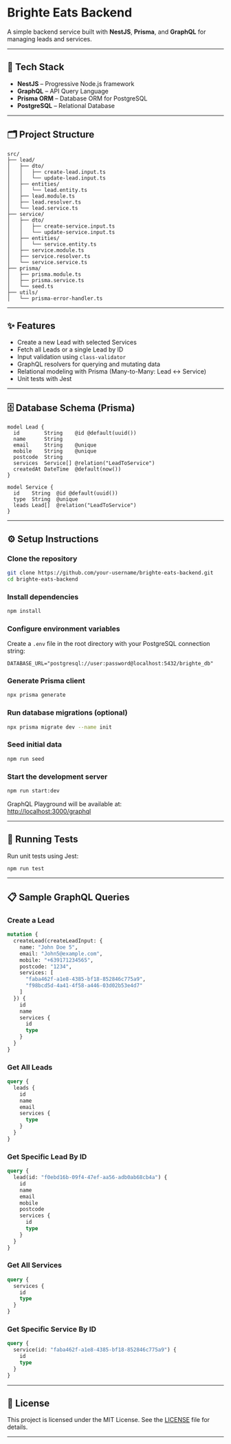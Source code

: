 
# Brighte Eats Backend

A simple backend service built with **NestJS**, **Prisma**, and **GraphQL** for managing leads and services.

---

## 🚀 Tech Stack

- **NestJS** – Progressive Node.js framework  
- **GraphQL** – API Query Language  
- **Prisma ORM** – Database ORM for PostgreSQL  
- **PostgreSQL** – Relational Database  

---

## 🗂 Project Structure

```
src/
├── lead/
│   ├── dto/
│   │   ├── create-lead.input.ts
│   │   └── update-lead.input.ts
│   ├── entities/
│   │   └── lead.entity.ts
│   ├── lead.module.ts
│   ├── lead.resolver.ts
│   └── lead.service.ts
├── service/
│   ├── dto/
│   │   ├── create-service.input.ts
│   │   └── update-service.input.ts
│   ├── entities/
│   │   └── service.entity.ts
│   ├── service.module.ts
│   ├── service.resolver.ts
│   └── service.service.ts
├── prisma/
│   ├── prisma.module.ts
│   ├── prisma.service.ts
│   └── seed.ts
├── utils/
│   └── prisma-error-handler.ts
```

---

## ✨ Features

- Create a new Lead with selected Services  
- Fetch all Leads or a single Lead by ID  
- Input validation using `class-validator`  
- GraphQL resolvers for querying and mutating data  
- Relational modeling with Prisma (Many-to-Many: Lead ↔ Service)  
- Unit tests with Jest  

---

## 🗄 Database Schema (Prisma)

```prisma
model Lead {
  id        String    @id @default(uuid())
  name      String
  email     String    @unique
  mobile    String    @unique
  postcode  String
  services  Service[] @relation("LeadToService")
  createdAt DateTime  @default(now())
}

model Service {
  id    String  @id @default(uuid())
  type  String  @unique
  leads Lead[]  @relation("LeadToService")
}
```

---

## ⚙️ Setup Instructions

### Clone the repository

```bash
git clone https://github.com/your-username/brighte-eats-backend.git
cd brighte-eats-backend
```

### Install dependencies

```bash
npm install
```

### Configure environment variables

Create a `.env` file in the root directory with your PostgreSQL connection string:

```env
DATABASE_URL="postgresql://user:password@localhost:5432/brighte_db"
```

### Generate Prisma client

```bash
npx prisma generate
```

### Run database migrations (optional)

```bash
npx prisma migrate dev --name init
```

### Seed initial data

```bash
npm run seed
```

### Start the development server

```bash
npm run start:dev
```

GraphQL Playground will be available at:  
[http://localhost:3000/graphql](http://localhost:3000/graphql)

---

## 🧪 Running Tests

Run unit tests using Jest:

```bash
npm run test
```

---

## 📋 Sample GraphQL Queries

### Create a Lead

```graphql
mutation {
  createLead(createLeadInput: {
    name: "John Doe 5",
    email: "John5@example.com",
    mobile: "+639171234565",
    postcode: "1234",
    services: [
      "faba462f-a1e8-4385-bf18-852846c775a9",
      "f98bcd5d-4a41-4f58-a446-03d02b53e4d7"
    ]
  }) {
    id
    name
    services {
      id
      type
    }
  }
}
```

### Get All Leads

```graphql
query {
  leads {
    id
    name
    email
    services {
      type
    }
  }
}
```

### Get Specific Lead By ID

```graphql
query {
  lead(id: "f0ebd16b-09f4-47ef-aa56-adb0ab68cb4a") {
    id
    name
    email
    mobile
    postcode
    services {
      id
      type
    }
  }
}
```

### Get All Services

```graphql
query {
  services {
    id
    type
  }
}
```

### Get Specific Service By ID

```graphql
query {
  service(id: "faba462f-a1e8-4385-bf18-852846c775a9") {
    id
    type
  }
}
```

---

## 📄 License

This project is licensed under the MIT License. See the [LICENSE](LICENSE) file for details.

---
